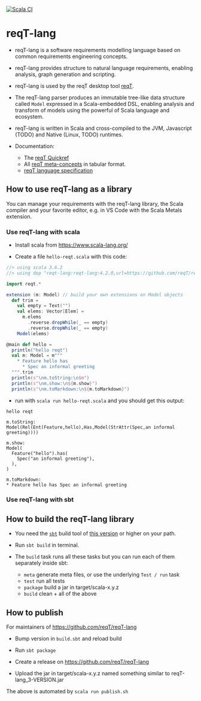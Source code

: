 [![Scala CI](https://github.com/reqT/reqT-lang/actions/workflows/scala.yml/badge.svg)](https://github.com/reqT/reqT-lang/actions/workflows/scala.yml)

# reqT-lang

* reqT-lang is a software requirements modelling language based on common requirements engineering concepts. 

* reqT-lang provides structure to natural language requirements, enabling analysis, graph generation and scripting.

* reqT-lang is used by the reqT desktop tool [reqT](https://github.com/reqT).

* The reqT-lang parser produces an immutable tree-like data structure called `Model` expressed in a Scala-embedded DSL, enabling analysis and transform of models using the powerful of Scala language and ecosystem. 

* reqT-lang is written in Scala and cross-compiled to the JVM, Javascript (TODO) and Native (Linux, TODO) runtimes.

* Documentation:
  * The [reqT Quickref](https://github.com/reqT/reqT-lang/releases/download/v4.3.1/reqT-quickref-GENERATED.pdf)
  * All [reqT meta-concepts](https://github.com/reqT/reqT-lang/blob/main/docs/concepts-GENERATED.csv) in tabular format. 
  * [reqT language specification](https://github.com/reqT/reqT-lang/blob/main/docs/langSpec-GENERATED.md) 

## How to use reqT-lang as a library

You can manage your requirements with the reqT-lang library, the Scala compiler and your favorite editor, e.g. in VS Code with the Scala Metals extension.

### Use reqT-lang with scala

* Install scala from https://www.scala-lang.org/

* Create a file `hello-reqt.scala` with this code:
```scala
//> using scala 3.6.2
//> using dep "reqt-lang:reqt-lang:4.2.0,url=https://github.com/reqT/reqT-lang/releases/download/4.2.0/reqt-lang_3-4.2.0.jar"

import reqt.*

extension (m: Model) // build your own extensions on Model objects
  def trim =
    val empty = Text("")
    val elems: Vector[Elem] = 
      m.elems
        .reverse.dropWhile(_ == empty)
        .reverse.dropWhile(_ == empty)
    Model(elems)

@main def hello = 
  println("hello reqt")
  val m: Model = m"""
    * Feature hello has
      * Spec an informal greeting
  """.trim
  println(s"\nm.toString:\n$m")
  println(s"\nm.show:\n${m.show}")
  println(s"\nm.toMarkdown:\n${m.toMarkdown}")

```

* run with `scala run hello-reqt.scala` and you should get this output:
```
hello reqt

m.toString:
Model(Rel(Ent(Feature,hello),Has,Model(StrAttr(Spec,an informal greeting))))

m.show:
Model(
  Feature("hello").has(
    Spec("an informal greeting"),
  ),
)

m.toMarkdown:
* Feature hello has Spec an informal greeting

```

### Use reqT-lang with sbt


## How to build the reqT-lang library

* You need the [`sbt`](https://www.scala-sbt.org/) build tool of [this version](https://github.com/reqT/reqT-lang/blob/main/project/build.properties) or higher on your path.

* Run `sbt build` in terminal.

* The `build` task runs all these tasks but you can run each of them separately inside sbt:
  * `meta`    generate meta files, or use the underlying `Test / run` task
  * `test`    run all tests
  * `package` build a jar in target/scala-x.y.z
  * `build`   clean + all of the above


## How to publish

For maintainers of https://github.com/reqT/reqT-lang

* Bump version in `build.sbt` and reload build

* Run `sbt package`

* Create a release on https://github.com/reqT/reqT-lang

* Upload the jar in target/scala-x.y.z named something similar to reqT-lang_3-VERSION.jar

The above is automated by `scala run publish.sh`